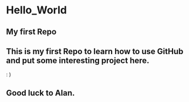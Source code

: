 # Hello_World
## My first Repo
## This is my first Repo to learn how to use GitHub and put some interesting project here.
 : )
## Good luck to Alan.
